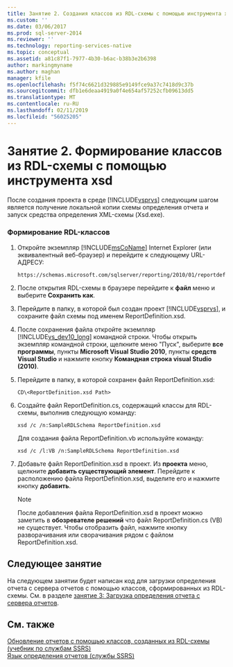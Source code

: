 ```yaml
---
title: Занятие 2. Создания классов из RDL-схемы с помощью инструмента xsd | Документация Майкрософт
ms.custom: ''
ms.date: 03/06/2017
ms.prod: sql-server-2014
ms.reviewer: ''
ms.technology: reporting-services-native
ms.topic: conceptual
ms.assetid: a81c87f1-7977-4b30-b6ac-b38b3e2b6398
author: markingmyname
ms.author: maghan
manager: kfile
ms.openlocfilehash: f5f74c6621d329885e9149fce9a37c7418d9c37b
ms.sourcegitcommit: dfb1e6deaa4919a0f4e654af57252cfb09613dd5
ms.translationtype: MT
ms.contentlocale: ru-RU
ms.lasthandoff: 02/11/2019
ms.locfileid: "56025205"
---
```

# <a name="lesson-2-generate-classes-from-the-rdl-schema-using-the-xsd-tool"></a>Занятие 2. Формирование классов из RDL-схемы с помощью инструмента xsd
  После создания проекта в среде [!INCLUDE[vsprvs](../includes/vsprvs-md.md)] следующим шагом является получение локальной копии схемы определения отчета и запуск средства определения XML-схемы (Xsd.exe).  
  
### <a name="to-generate-the-rdl-classes"></a>Формирование RDL-классов  
  
1.  Откройте экземпляр [!INCLUDE[msCoName](../includes/msconame-md.md)] Internet Explorer (или эквивалентный веб-браузер) и перейдите к следующему URL-АДРЕСУ:  
  
    ```  
    https://schemas.microsoft.com/sqlserver/reporting/2010/01/reportdefinition/ReportDefinition.xsd  
    ```  
  
2.  После открытия RDL-схемы в браузере перейдите к **файл** меню и выберите **Сохранить как**.  
  
3.  Перейдите в папку, в которой был создан проект [!INCLUDE[vsprvs](../includes/vsprvs-md.md)], и сохраните файл схемы под именем ReportDefinition.xsd.  
  
4.  После сохранения файла откройте экземпляр [!INCLUDE[vs_dev10_long](../includes/vs-dev10-long-md.md)] командной строки. Чтобы открыть экземпляр командной строки, щелкните меню "Пуск", выберите **все программы**, пункты **Microsoft Visual Studio 2010**, пункты **средств Visual Studio** и нажмите кнопку **Командная строка visual Studio (2010)**.  
  
5.  Перейдите в папку, в которой сохранен файл ReportDefinition.xsd:  
  
     `CD\<ReportDefinition.xsd Path>`  
  
6.  Создайте файл ReportDefinition.cs, содержащий классы для RDL-схемы, выполнив следующую команду:  
  
     `xsd /c /n:SampleRDLSchema ReportDefinition.xsd`  
  
     Для создания файла ReportDefinition.vb используйте команду:  
  
     `xsd /c /l:VB /n:SampleRDLSchema ReportDefinition.xsd`  
  
7.  Добавьте файл ReportDefinition.xsd в проект. Из **проекта** меню, щелкните **добавить существующий элемент**. Перейдите к расположению файла ReportDefinition.xsd, выделите его и нажмите кнопку **добавить**.  
  
    > [!NOTE]  
    >  После добавления файла ReportDefinition.xsd в проект можно заметить в **обозревателе решений** что файл ReportDefinition.cs (VB) не существует. Чтобы отобразить файл, нажмите кнопку разворачивания или сворачивания рядом с файлом ReportDefinition.xsd.  
  
## <a name="next-lesson"></a>Следующее занятие  
 На следующем занятии будет написан код для загрузки определения отчета с сервера отчетов с помощью классов, сформированных из RDL-схемы.  См. в разделе [занятие 3: Загрузка определения отчета с сервера отчетов](../../2014/tutorials/lesson-3-load-a-report-definition-from-the-report-server.md).  
  
## <a name="see-also"></a>См. также  
 [Обновление отчетов с помощью классов, созданных из RDL-схемы &#40;учебник по службам SSRS&#41;](../../2014/tutorials/updating-reports-using-classes-generated-from-the-rdl-schema-ssrs-tutorial.md)   
 [Язык определения отчетов (службы SSRS)](../reporting-services/reports/report-definition-language-ssrs.md)  
  
  

